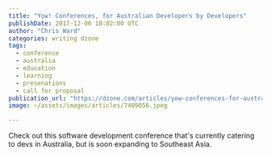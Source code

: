 ```yaml
---
title: "Yow! Conferences, for Australian Developers by Developers"
publishDate: 2017-12-06 10:02:00 UTC
author: "Chris Ward"
categories: writing dzone
tags:
  - conference
  - australia
  - education
  - learning
  - presenations
  - call for proposal
publication_url: "https://dzone.com/articles/yow-conferences-for-australian-developers-by-devel"
image: ~/assets/images/articles/7409056.jpeg

---
```

Check out this software development conference that's currently catering to devs in Australia, but is soon expanding to Southeast Asia.

